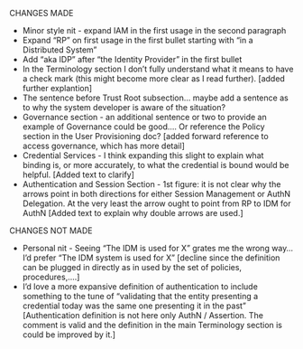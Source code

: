 CHANGES MADE
- Minor style nit - expand IAM in the first usage in the second paragraph
- Expand “RP” on first usage in the first bullet starting with “in a Distributed System”
- Add “aka IDP” after “the Identity Provider” in the first bullet
- In the Terminology section I don’t fully understand what it means to have a check mark (this might become more clear as I read further). [added further explantion]
- The sentence before Trust Root subsection… maybe add a sentence as to why the system developer is aware of the situation?
- Governance section - an additional sentence or two to provide an example of Governance could be good…. Or reference the Policy section in the User Provisioning doc? [added forward reference to access governance, which has more detail]
- Credential Services - I think expanding this slight to explain what binding is, or more accurately, to what the credential is bound would be helpful. [Added text to clarify]
- Authentication and Session Section - 1st figure: it is not clear why the arrows point in both directions for either Session Management or AuthN Delegation. At the very least the arrow ought to point from RP to IDM for AuthN [Added text to explain why double arrows are used.]

CHANGES NOT MADE
- Personal nit - Seeing “The IDM is used for X” grates me the wrong way… I’d prefer  “The IDM system is used for X” [decline since the definition can be plugged in directly as in used by the set of policies, procedures,....]
- I’d love a more expansive definition of authentication to include something to the tune of “validating that the entity presenting a credential today was the same one presenting it in the past” [Authentication definition is not here only AuthN / Assertion.  The comment is valid and the definition in the main Terminology section is could be improved by it.]











